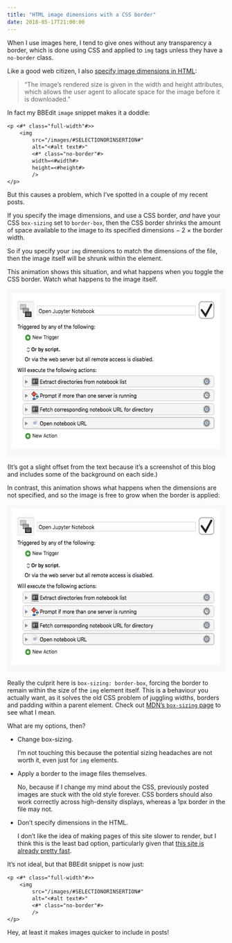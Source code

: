 ```yaml
---
title: "HTML image dimensions with a CSS border"
date: 2018-05-17T21:00:00
---
```


When I use images here, I tend to give ones without any transparency a border, which is done using CSS and applied to `img` tags unless they have a `no-border` class.

Like a good web citizen, I also [specify image dimensions in HTML][html-dims]:

> “The image’s rendered size is given in the width and height attributes, which allows the user agent to allocate space for the image before it is downloaded.”

[html-dims]: http://w3c.github.io/html/semantics-embedded-content.html#example-82f39213

In fact my BBEdit `image` snippet makes it a doddle:

    <p <#* class="full-width"#>>
        <img
            src="/images/#SELECTIONORINSERTION#"
            alt="<#alt text#>"
            <#* class="no-border"#>
            width=<#width#>
            height=<#height#>
            />
    </p>

But this causes a problem, which I’ve spotted in a couple of my recent posts.

If you specify the image dimensions, and use a CSS border, *and* have your CSS `box-sizing` set to `border-box`, then the CSS border shrinks the amount of space available to the image to its specified dimensions − 2 × the border width.

So if you specify your `img` dimensions to match the dimensions of the file, then the image itself will be shrunk within the element.

This animation shows this situation, and what happens when you toggle the CSS border. Watch what happens to the image itself.

<p class="full-width">
    <img
        src="/images/2018-05-17-border-with-dimensions.gif"
        alt="An animation showing an image being squeezed within the space it has been allocated, causing distortion."
        class="no-border"
        width=565
        height=385
        />
</p>

(It’s got a slight offset from the text because it’s a screenshot of this blog and includes some of the background on each side.)

In contrast, this animation shows what happens when the dimensions are not specified, and so the image is free to grow when the border is applied:

<p class="full-width">
    <img
        src="/images/2018-05-17-border-no-dimensions.gif"
        alt="An animation showing an image growing when a CSS border is applied, with no distortion to the image itself."
        class="no-border"
        width=565
        height=385
        />
</p>

Really the culprit here is `box-sizing: border-box`, forcing the border to remain within the size of the `img` element itself. This is a behaviour you actually want, as it solves the old CSS problem of juggling widths, borders and padding within a parent element. Check out [MDN’s `box-sizing` page][mdn] to see what I mean.

[mdn]: https://developer.mozilla.org/en-US/docs/Web/CSS/box-sizing

What are my options, then?

*   Change box-sizing.

    I’m not touching this because the potential sizing headaches are not worth it, even just for `img` elements.

*   Apply a border to the image files themselves.

    No, because if I change my mind about the CSS, previously posted images are stuck with the old style forever. CSS borders should also work correctly across high-density displays, whereas a 1px border in the file may not.

*   Don’t specify dimensions in the HTML.

    I don’t like the idea of making pages of this site slower to render, but I think this is the least bad option, particularly given that [this site is already pretty fast][speed].

[speed]: /2017/04/page-speed/

It’s not ideal, but that BBEdit snippet is now just:

    <p <#* class="full-width"#>>
        <img
            src="/images/#SELECTIONORINSERTION#"
            alt="<#alt text#>"
            <#* class="no-border"#>
            />
    </p>

Hey, at least it makes images quicker to include in posts!
